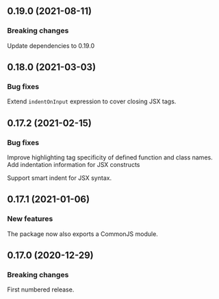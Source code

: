 ## 0.19.0 (2021-08-11)

### Breaking changes

Update dependencies to 0.19.0

## 0.18.0 (2021-03-03)

### Bug fixes

Extend `indentOnInput` expression to cover closing JSX tags.

## 0.17.2 (2021-02-15)

### Bug fixes

Improve highlighting tag specificity of defined function and class names. Add indentation information for JSX constructs

Support smart indent for JSX syntax.

## 0.17.1 (2021-01-06)

### New features

The package now also exports a CommonJS module.

## 0.17.0 (2020-12-29)

### Breaking changes

First numbered release.

